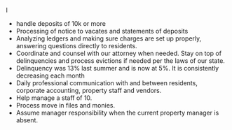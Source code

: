 I 

- handle deposits of 10k or more
- Processing of notice to vacates and statements of deposits
- Analyzing ledgers and making sure charges are set up properly, answering questions directly to residents.
- Coordinate and counsel with our attorney when needed. Stay on top of delinquencies and process evictions if needed per the laws of our state. 
- Delinquency was 13% last summer and is now at 5%. It is consistently decreasing each month
- Daily professional communication with and between residents, corporate accounting, property staff and vendors.
- Help manage a staff of 10.
- Process move in files and monies.
- Assume manager responsibility when the current property manager is absent.
<!--stackedit_data:
eyJoaXN0b3J5IjpbLTEzNDAxNjYzMCw2OTg4MTE2MV19
-->